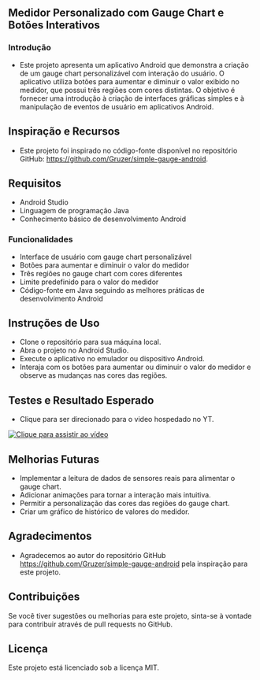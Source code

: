 ## Medidor Personalizado com Gauge Chart e Botões Interativos
### Introdução

- Este projeto apresenta um aplicativo Android que demonstra a criação de um gauge chart personalizável com interação do usuário. O aplicativo utiliza botões para aumentar e diminuir o valor exibido no medidor, que possui três regiões com cores distintas. O objetivo é fornecer uma introdução à criação de interfaces gráficas simples e à manipulação de eventos de usuário em aplicativos Android.

## Inspiração e Recursos

- Este projeto foi inspirado no código-fonte disponível no repositório GitHub: https://github.com/Gruzer/simple-gauge-android.

## Requisitos

- Android Studio
- Linguagem de programação Java
- Conhecimento básico de desenvolvimento Android
### Funcionalidades

- Interface de usuário com gauge chart personalizável
- Botões para aumentar e diminuir o valor do medidor
- Três regiões no gauge chart com cores diferentes
- Limite predefinido para o valor do medidor
- Código-fonte em Java seguindo as melhores práticas de desenvolvimento Android
## Instruções de Uso

- Clone o repositório para sua máquina local.
- Abra o projeto no Android Studio.
- Execute o aplicativo no emulador ou dispositivo Android.
- Interaja com os botões para aumentar ou diminuir o valor do medidor e observe as mudanças nas cores das regiões.

## Testes e Resultado Esperado
- Clique para ser direcionado para o video hospedado no YT.


[![Clique para assistir ao vídeo](https://img.youtube.com/vi/WuYLo8bGXR0/0.jpg)](https://www.youtube.com/watch?v=WuYLo8bGXR0)


## Melhorias Futuras

- Implementar a leitura de dados de sensores reais para alimentar o gauge chart.
- Adicionar animações para tornar a interação mais intuitiva.
- Permitir a personalização das cores das regiões do gauge chart.
- Criar um gráfico de histórico de valores do medidor.
## Agradecimentos

- Agradecemos ao autor do repositório GitHub https://github.com/Gruzer/simple-gauge-android pela inspiração para este projeto.

## Contribuições

Se você tiver sugestões ou melhorias para este projeto, sinta-se à vontade para contribuir através de pull requests no GitHub.

## Licença

Este projeto está licenciado sob a licença MIT.
